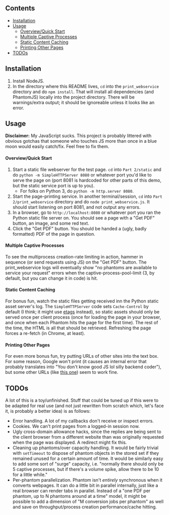 <!-- START doctoc generated TOC please keep comment here to allow auto update -->
<!-- DON'T EDIT THIS SECTION, INSTEAD RE-RUN doctoc TO UPDATE -->
## Contents

- [Installation](#installation)
- [Usage](#usage)
    - [Overview/Quick Start](#overviewquick-start)
    - [Multiple Captive Processes](#multiple-captive-processes)
    - [Static Content Caching](#static-content-caching)
    - [Printing Other Pages](#printing-other-pages)
- [TODOs](#todos)

<!-- END doctoc generated TOC please keep comment here to allow auto update -->

## Installation

1. Install NodeJS.
2. In the directory where this README lives, `cd` into the `print_webservice` directory and do `npm install`. That will install all dependencies (and PhantomJS) locally into the project directory. There will be warnings/extra output; it should be ignoreable unless it looks like an error.

## Usage
**Disclaimer:** My JavaScript sucks. This project is probably littered with obvious gotchas that someone who touches JS more than once in a blue moon would easily catch/fix. Feel free to fix them.

#### Overview/Quick Start

1. Start a static file webserver for the test page. `cd` into `Part 2/static` and do `python -m SimpleHTTPServer 8080` or whatever port you'd like to serve the page on (port 8081 is hardcoded for other parts of this demo, but the static service port is up to you).
 	- For folks on Python 3, do `python -m http.server 8080`.
2. Start the page-printing service. In another terminal/session, `cd` into `Part 2/print_webservice` directory and do `node print_webservice.js`. It should start listening on port 8081, and not output any errors.
3. In a browser, go to `http://localhost:8080` or whatever port you ran the Python static file server on. You should see a page with a "Get PDF" button, an image, and some red text.
4. Click the "Get PDF" button. You should be handed a (ugly, badly formatted) PDF of the page in question.

#### Multiple Captive Processes
To see the multiprocess creation-rate limiting in action, hammer in sequence (or send requests using JS) on the "Get PDF" button. The print_webservice logs will eventually show "no phantoms are available to service your request" errors when the captive-process-pool-limit (3, by default, but you can change it in code) is hit.

#### Static Content Caching
For bonus fun, watch the static files getting received inn the Python static asset server's log. The `SimpleHTTPServer` code sets `Cache-Control` by default (I think; it might use [etags](https://en.wikipedia.org/wiki/HTTP_ETag) instead), so static assets should only be served once per client process (once for loading the page in your browser, and once when each Phantom hits the page for the first time). The rest of the time, the HTML is all that should be retrieved. Refreshing the page forces a re-fetch (in Chrome, at least).

#### Printing Other Pages
For even more bonus fun, try putting URLs of other sites into the text box. For some reason, Google won't print (it causes an internal error that probably translates into "You don't know good JS lol silly backend coder"), but some other URLs (like [this one](http://www.linuxjournal.com/content/tech-tip-really-simple-http-server-python)) seem to work fine.

## TODOs
A lot of this is a toy/unfinished. Stuff that could be tuned up if this were to be adapted for real use (and not just rewritten from scratch which, let's face it, is probably a better idea) is as follows:

- Error handling. A lot of my callbacks don't receive or inspect errors.
- Cookies. We can't print pages from a logged-in session now.
- Ugly cross-domain allowance hacks, since the replies are being sent to the client browser from a different website than was originally requested when the page was displayed. A redirect might fix this.
- Cleaning up phantoms/over capacity handling. It would be fairly trivial with `setTimeout` to dispose of phantom objects in the stored set if they remained unused for a certain amount of time. It would be similarly easy to add some sort of "surge" capacity, i.e. "normally there should only be 5 captive processes, but if there's a volume spike, allow there to be 10 for a little while." 
- Per-phantom parallelization. Phantom isn't *entirely* synchronous when it converts webpages. It can do a little bit in parallel internally, just like a real browser can render tabs in parallel. Instead of a "one PDF per phantom, up to N phantoms around at a time" model, it might be possible to add a dimension of "M conversion jobs per phantom" as well and save on throughput/process creation performance/cache hitting.